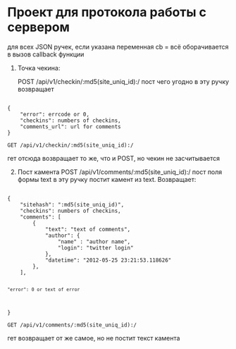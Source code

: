 Проект для протокола работы с сервером
======================================
для всех JSON ручек, если указана переменная cb = всё оборачивается в вызов callback функции

1. Точка чекина:

    POST /api/v1/checkin/:md5(site_uniq_id):/
пост чего угодно в эту ручку возвращает
<code>
{
    "error": errcode or 0,
    "checkins": numbers of checkins,
    "comments_url": url for comments
}
</code>

    GET /api/v1/checkin/:md5(site_uniq_id):/
гет отсюда возвращает то же, что и POST, но чекин не засчитывается

2. Пост камента
    POST /api/v1/comments/:md5(site_uniq_id):/
пост поля формы text в эту ручку постит камент из text.
Возвращает:
<code>
{
    "sitehash": ":md5(site_uniq_id)",
    "checkins": numbers of checkins,
    "comments": [
        {
            "text": "text of comments",
            "author": {
                "name" : "author name",
                "login": "twitter login"
            },
            "datetime": "2012-05-25 23:21:53.118626"
        },
    ],

    "error": 0 or text of error
}
</code>

    GET /api/v1/comments/:md5(site_uniq_id):/
гет возвращает от же самое, но не постит текст камента

